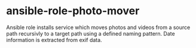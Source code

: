 # ansible-role-photo-mover
Ansible role installs service which moves photos and videos from a source path recursivly to a target path using a defined naming pattern. Date information is extracted from exif data.
